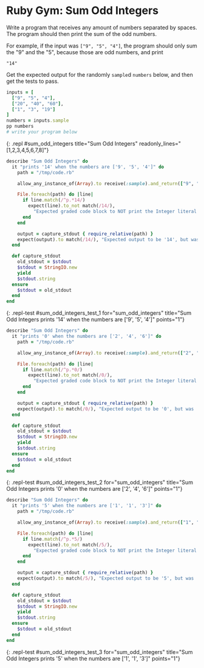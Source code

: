 # Ruby Gym: Sum Odd Integers

Write a program that receives any amount of numbers separated by spaces. The program should then print the sum of the odd numbers.  

For example, if the input was `["9", "5", "4"]`, the program should only sum the "9" and the "5", because those are odd numbers, and print

```
"14"
```

Get the expected output for the randomly `sample`d `numbers` below, and then get the tests to pass.

```ruby
inputs = [
  ["9", "5", "4"],
  ["20", "40", "60"],
  ["1", "3", "19"]
]
numbers = inputs.sample
pp numbers
# write your program below
```
{: .repl #sum_odd_integers title="Sum Odd Integers" readonly_lines="[1,2,3,4,5,6,7,8]"}


```ruby
describe "Sum Odd Integers" do
  it "prints '14' when the numbers are ['9', '5', '4']" do
    path = "/tmp/code.rb"

    allow_any_instance_of(Array).to receive(:sample).and_return(["9", "5", "4"])

    File.foreach(path) do |line|
      if line.match(/^p.*14/)
        expect(line).to_not match(/14/),
          "Expected graded code block to NOT print the Integer literal '14', but did."
      end
    end

    output = capture_stdout { require_relative(path) }
    expect(output).to match(/14/), "Expected output to be '14', but was '#{output}'."
  end

  def capture_stdout
    old_stdout = $stdout
    $stdout = StringIO.new
    yield
    $stdout.string
  ensure
    $stdout = old_stdout
  end
end
```
{: .repl-test #sum_odd_integers_test_1 for="sum_odd_integers" title="Sum Odd Integers prints '14' when the numbers are ['9', '5', '4']" points="1"}


```ruby
describe "Sum Odd Integers" do
  it "prints '0' when the numbers are ['2', '4', '6']" do
    path = "/tmp/code.rb"

    allow_any_instance_of(Array).to receive(:sample).and_return(["2", "4", "6"])

    File.foreach(path) do |line|
      if line.match(/^p.*0/)
        expect(line).to_not match(/0/),
          "Expected graded code block to NOT print the Integer literal '0', but did."
      end
    end

    output = capture_stdout { require_relative(path) }
    expect(output).to match(/0/), "Expected output to be '0', but was '#{output}'."
  end

  def capture_stdout
    old_stdout = $stdout
    $stdout = StringIO.new
    yield
    $stdout.string
  ensure
    $stdout = old_stdout
  end
end
```
{: .repl-test #sum_odd_integers_test_2 for="sum_odd_integers" title="Sum Odd Integers prints '0' when the numbers are ['2', '4', '6']" points="1"}


```ruby
describe "Sum Odd Integers" do
  it "prints '5' when the numbers are ['1', '1', '3']" do
    path = "/tmp/code.rb"

    allow_any_instance_of(Array).to receive(:sample).and_return(["1", "1", "3"])

    File.foreach(path) do |line|
      if line.match(/^p.*5/)
        expect(line).to_not match(/5/),
          "Expected graded code block to NOT print the Integer literal '5', but did."
      end
    end

    output = capture_stdout { require_relative(path) }
    expect(output).to match(/5/), "Expected output to be '5', but was '#{output}'."
  end

  def capture_stdout
    old_stdout = $stdout
    $stdout = StringIO.new
    yield
    $stdout.string
  ensure
    $stdout = old_stdout
  end
end
```
{: .repl-test #sum_odd_integers_test_3 for="sum_odd_integers" title="Sum Odd Integers prints '5' when the numbers are ['1', '1', '3']" points="1"}
